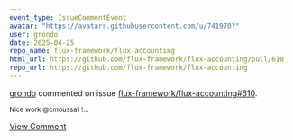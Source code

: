 ```yaml
---
event_type: IssueCommentEvent
avatar: "https://avatars.githubusercontent.com/u/741970?"
user: grondo
date: 2025-04-25
repo_name: flux-framework/flux-accounting
html_url: https://github.com/flux-framework/flux-accounting/pull/610
repo_url: https://github.com/flux-framework/flux-accounting
---
```


<a href='https://github.com/grondo' target='_blank'>grondo</a> commented on issue <a href='https://github.com/flux-framework/flux-accounting/pull/610' target='_blank'>flux-framework/flux-accounting#610</a>.

<small>Nice work @cmoussa1 !...</small>

<a href='https://github.com/flux-framework/flux-accounting/pull/610' target='_blank'>View Comment</a>